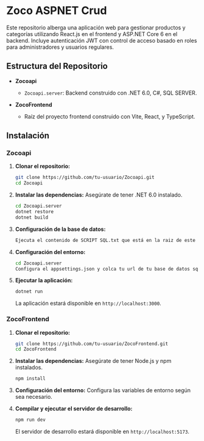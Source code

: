 
# Zoco ASPNET Crud

Este repositorio alberga una aplicación web para gestionar productos y categorías utilizando React.js en el frontend y ASP.NET Core 6 en el backend. Incluye autenticación JWT con control de acceso basado en roles para administradores y usuarios regulares.

## Estructura del Repositorio

- **Zocoapi**
  - `Zocoapi.server`: Backend construido con .NET 6.0, C#, SQL SERVER.
  
- **ZocoFrontend**
  - Raíz del proyecto frontend construido con Vite, React, y TypeScript.

## Instalación

### Zocoapi

1. **Clonar el repositorio:**
   ```bash
   git clone https://github.com/tu-usuario/Zocoapi.git
   cd Zocoapi
   ```

2. **Instalar las dependencias:**
   Asegúrate de tener .NET 6.0 instalado.
   ```bash
   cd Zocoapi.server
   dotnet restore
   dotnet build   
   ```
   
3. **Configuración de la base de datos:**
   ```bash
   Ejecuta el contenido de SCRIPT SQL.txt que está en la raiz de este repositorio en tu SQL SERVER 
   ```
   
4. **Configuración del entorno:**
   ```bash
   cd Zocoapi.server
   Configura el appsettings.json y colca tu url de tu base de datos sql server  
   ```
   
5. **Ejecutar la aplicación:**
   ```bash
   dotnet run
   ```
   La aplicación estará disponible en `http://localhost:3000`.

### ZocoFrontend

1. **Clonar el repositorio:**
   ```bash
   git clone https://github.com/tu-usuario/ZocoFrontend.git
   cd ZocoFrontend
   ```

2. **Instalar las dependencias:**
   Asegúrate de tener Node.js y npm instalados.
   ```bash
   npm install
   ```

3. **Configuración del entorno:**
   Configura las variables de entorno según sea necesario.

4. **Compilar y ejecutar el servidor de desarrollo:**
   ```bash
   npm run dev
   ```
   El servidor de desarrollo estará disponible en `http://localhost:5173`.




